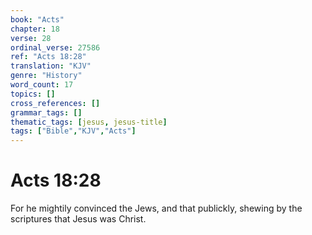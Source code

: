 ```yaml
---
book: "Acts"
chapter: 18
verse: 28
ordinal_verse: 27586
ref: "Acts 18:28"
translation: "KJV"
genre: "History"
word_count: 17
topics: []
cross_references: []
grammar_tags: []
thematic_tags: [jesus, jesus-title]
tags: ["Bible","KJV","Acts"]
---
```


# Acts 18:28

For he mightily convinced the Jews, and that publickly, shewing by the scriptures that Jesus was Christ.

